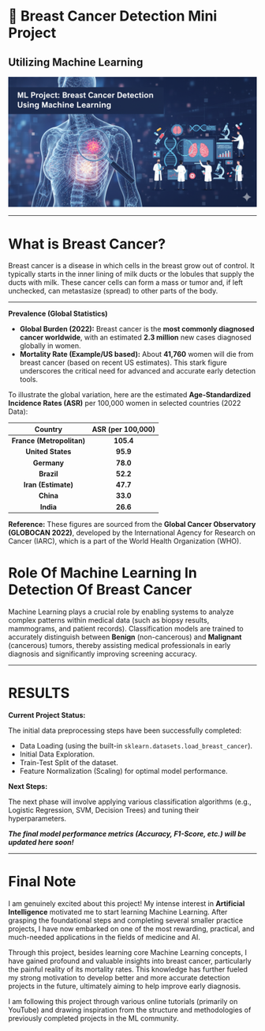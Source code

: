 # 🔬 Breast Cancer Detection Mini Project
## Utilizing Machine Learning

<img src="./img/createdbyai.png" alt="An image related to Breast Cancer Detection">

---

# What is Breast Cancer?

Breast cancer is a disease in which cells in the breast grow out of control. It typically starts in the inner lining of milk ducts or the lobules that supply the ducts with milk. These cancer cells can form a mass or tumor and, if left unchecked, can metastasize (spread) to other parts of the body.

---
**Prevalence (Global Statistics)**

- **Global Burden (2022):** Breast cancer is the **most commonly diagnosed cancer worldwide**, with an estimated **2.3 million** new cases diagnosed globally in women.
- **Mortality Rate (Example/US based):** About **41,760** women will die from breast cancer (based on recent US estimates). This stark figure underscores the critical need for advanced and accurate early detection tools.

To illustrate the global variation, here are the estimated **Age-Standardized Incidence Rates (ASR)** per 100,000 women in selected countries (2022 Data):

| Country | ASR (per 100,000) |
| :---: | :---: |
| **France (Metropolitan)** | **105.4** |
| **United States** | **95.9** |
| **Germany** | **78.0** |
| **Brazil** | **52.2** |
| **Iran (Estimate)** | **47.7** |
| **China** | **33.0** |
| **India** | **26.6** |

**Reference:** These figures are sourced from the **Global Cancer Observatory (GLOBOCAN 2022)**, developed by the International Agency for Research on Cancer (IARC), which is a part of the World Health Organization (WHO).


# Role Of Machine Learning In Detection Of Breast Cancer

Machine Learning plays a crucial role by enabling systems to analyze complex patterns within medical data (such as biopsy results, mammograms, and patient records). Classification models are trained to accurately distinguish between **Benign** (non-cancerous) and **Malignant** (cancerous) tumors, thereby assisting medical professionals in early diagnosis and significantly improving screening accuracy.

---

# RESULTS

**Current Project Status:**

The initial data preprocessing steps have been successfully completed:
* Data Loading (using the built-in `sklearn.datasets.load_breast_cancer`).
* Initial Data Exploration.
* Train-Test Split of the dataset.
* Feature Normalization (Scaling) for optimal model performance.

**Next Steps:**

The next phase will involve applying various classification algorithms (e.g., Logistic Regression, SVM, Decision Trees) and tuning their hyperparameters.

***The final model performance metrics (Accuracy, F1-Score, etc.) will be updated here soon!***

---

# Final Note

I am genuinely excited about this project! My intense interest in **Artificial Intelligence** motivated me to start learning Machine Learning. After grasping the foundational steps and completing several smaller practice projects, I have now embarked on one of the most rewarding, practical, and much-needed applications in the fields of medicine and AI.

Through this project, besides learning core Machine Learning concepts, I have gained profound and valuable insights into breast cancer, particularly the painful reality of its mortality rates. This knowledge has further fueled my strong motivation to develop better and more accurate detection projects in the future, ultimately aiming to help improve early diagnosis.

I am following this project through various online tutorials (primarily on YouTube) and drawing inspiration from the structure and methodologies of previously completed projects in the ML community.